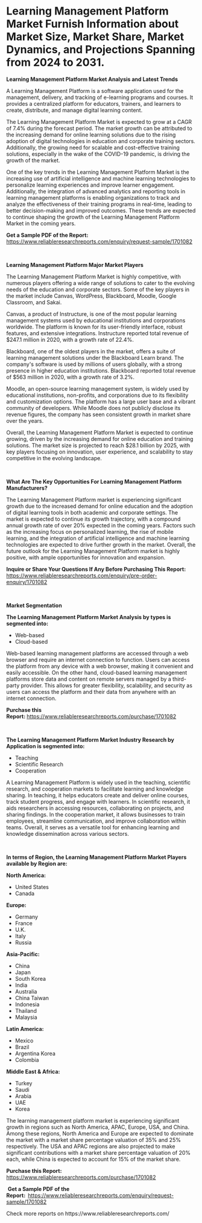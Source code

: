 <p><h1>Learning Management Platform Market Furnish Information about Market Size, Market Share, Market Dynamics, and Projections Spanning from 2024 to 2031.</h1></p><p><strong>Learning Management Platform Market Analysis and Latest Trends</strong></p>
<p><p>A Learning Management Platform is a software application used for the management, delivery, and tracking of e-learning programs and courses. It provides a centralized platform for educators, trainers, and learners to create, distribute, and manage digital learning content.</p><p>The Learning Management Platform Market is expected to grow at a CAGR of 7.4% during the forecast period. The market growth can be attributed to the increasing demand for online learning solutions due to the rising adoption of digital technologies in education and corporate training sectors. Additionally, the growing need for scalable and cost-effective training solutions, especially in the wake of the COVID-19 pandemic, is driving the growth of the market.</p><p>One of the key trends in the Learning Management Platform Market is the increasing use of artificial intelligence and machine learning technologies to personalize learning experiences and improve learner engagement. Additionally, the integration of advanced analytics and reporting tools in learning management platforms is enabling organizations to track and analyze the effectiveness of their training programs in real-time, leading to better decision-making and improved outcomes. These trends are expected to continue shaping the growth of the Learning Management Platform Market in the coming years.</p></p>
<p><strong>Get a Sample PDF of the Report:&nbsp;</strong> <a href="https://www.reliableresearchreports.com/enquiry/request-sample/1701082">https://www.reliableresearchreports.com/enquiry/request-sample/1701082</a></p>
<p>&nbsp;</p>
<p><strong>Learning Management Platform Major Market Players</strong></p>
<p><p>The Learning Management Platform Market is highly competitive, with numerous players offering a wide range of solutions to cater to the evolving needs of the education and corporate sectors. Some of the key players in the market include Canvas, WordPress, Blackboard, Moodle, Google Classroom, and Sakai.</p><p>Canvas, a product of Instructure, is one of the most popular learning management systems used by educational institutions and corporations worldwide. The platform is known for its user-friendly interface, robust features, and extensive integrations. Instructure reported total revenue of $247.1 million in 2020, with a growth rate of 22.4%.</p><p>Blackboard, one of the oldest players in the market, offers a suite of learning management solutions under the Blackboard Learn brand. The company's software is used by millions of users globally, with a strong presence in higher education institutions. Blackboard reported total revenue of $563 million in 2020, with a growth rate of 3.2%.</p><p>Moodle, an open-source learning management system, is widely used by educational institutions, non-profits, and corporations due to its flexibility and customization options. The platform has a large user base and a vibrant community of developers. While Moodle does not publicly disclose its revenue figures, the company has seen consistent growth in market share over the years.</p><p>Overall, the Learning Management Platform Market is expected to continue growing, driven by the increasing demand for online education and training solutions. The market size is projected to reach $28.1 billion by 2025, with key players focusing on innovation, user experience, and scalability to stay competitive in the evolving landscape.</p></p>
<p>&nbsp;</p>
<p><strong>What Are The Key Opportunities For Learning Management Platform Manufacturers?</strong></p>
<p><p>The Learning Management Platform market is experiencing significant growth due to the increased demand for online education and the adoption of digital learning tools in both academic and corporate settings. The market is expected to continue its growth trajectory, with a compound annual growth rate of over 20% expected in the coming years. Factors such as the increasing focus on personalized learning, the rise of mobile learning, and the integration of artificial intelligence and machine learning technologies are expected to drive further growth in the market. Overall, the future outlook for the Learning Management Platform market is highly positive, with ample opportunities for innovation and expansion.</p></p>
<p><strong>Inquire or Share Your Questions If Any Before Purchasing This Report:</strong> <a href="https://www.reliableresearchreports.com/enquiry/pre-order-enquiry/1701082">https://www.reliableresearchreports.com/enquiry/pre-order-enquiry/1701082</a></p>
<p>&nbsp;</p>
<p><strong>Market Segmentation</strong></p>
<p><strong>The Learning Management Platform Market Analysis by types is segmented into:</strong></p>
<p><ul><li>Web-based</li><li>Cloud-based</li></ul></p>
<p><p>Web-based learning management platforms are accessed through a web browser and require an internet connection to function. Users can access the platform from any device with a web browser, making it convenient and easily accessible. On the other hand, cloud-based learning management platforms store data and content on remote servers managed by a third-party provider. This allows for greater flexibility, scalability, and security as users can access the platform and their data from anywhere with an internet connection.</p></p>
<p><strong>Purchase this Report:&nbsp;</strong><a href="https://www.reliableresearchreports.com/purchase/1701082">https://www.reliableresearchreports.com/purchase/1701082</a></p>
<p>&nbsp;</p>
<p><strong>The Learning Management Platform Market Industry Research by Application is segmented into:</strong></p>
<p><ul><li>Teaching</li><li>Scientific Research</li><li>Cooperation</li></ul></p>
<p><p>A Learning Management Platform is widely used in the teaching, scientific research, and cooperation markets to facilitate learning and knowledge sharing. In teaching, it helps educators create and deliver online courses, track student progress, and engage with learners. In scientific research, it aids researchers in accessing resources, collaborating on projects, and sharing findings. In the cooperation market, it allows businesses to train employees, streamline communication, and improve collaboration within teams. Overall, it serves as a versatile tool for enhancing learning and knowledge dissemination across various sectors.</p></p>
<p>&nbsp;</p>
<p><strong>In terms of Region, the Learning Management Platform Market Players available by Region are:</strong></p>
<p>
    <p> <strong> North America: </strong>
        <ul>
            <li>United States</li>
            <li>Canada</li>
        </ul>
        </p> 
    <p> <strong> Europe: </strong>
        <ul>
            <li>Germany</li>
            <li>France</li>
            <li>U.K.</li>
            <li>Italy</li>
            <li>Russia</li>
        </ul>
        </p> 
    <p> <strong> Asia-Pacific: </strong>
        <ul>
            <li>China</li>
            <li>Japan</li>
            <li>South Korea</li>
            <li>India</li>
            <li>Australia</li>
            <li>China Taiwan</li>
            <li>Indonesia</li>
            <li>Thailand</li>
            <li>Malaysia</li>
        </ul>
        </p> 
    <p> <strong> Latin America: </strong>
        <ul>
            <li>Mexico</li>
            <li>Brazil</li>
            <li>Argentina Korea</li>
            <li>Colombia</li>
        </ul>
        </p> 
    <p> <strong> Middle East & Africa: </strong>
        <ul>
            <li>Turkey</li>
            <li>Saudi</li>
            <li>Arabia</li>
            <li>UAE</li>
            <li>Korea</li>
        </ul>
    </p>
    </p>
<p><p>The learning management platform market is experiencing significant growth in regions such as North America, APAC, Europe, USA, and China. Among these regions, North America and Europe are expected to dominate the market with a market share percentage valuation of 35% and 25% respectively. The USA and APAC regions are also projected to make significant contributions with a market share percentage valuation of 20% each, while China is expected to account for 15% of the market share.</p></p>
<p><strong>Purchase this Report: </strong><a href="https://www.reliableresearchreports.com/purchase/1701082">https://www.reliableresearchreports.com/purchase/1701082</a></p>
<p>&nbsp;<strong>Get a Sample PDF of the Report:&nbsp;&nbsp;</strong><a href="https://www.reliableresearchreports.com/enquiry/request-sample/1701082">https://www.reliableresearchreports.com/enquiry/request-sample/1701082</a></p>
<p><strong></strong></p>
<p>Check more reports on https://www.reliableresearchreports.com/</p>